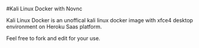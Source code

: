 #Kali Linux Docker with Novnc

Kali Linux Docker is an unoffical kali linux docker image with xfce4 desktop environment on Heroku Saas platform.

Feel free to fork and edit for your use.
